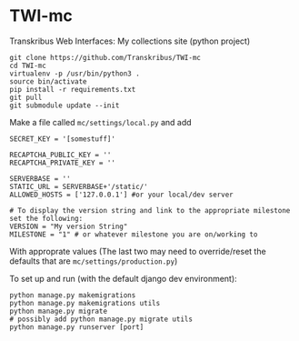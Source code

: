 # TWI-mc
 Transkribus Web Interfaces: My collections site (python project)

    git clone https://github.com/Transkribus/TWI-mc
    cd TWI-mc
    virtualenv -p /usr/bin/python3 .
    source bin/activate
    pip install -r requirements.txt
    git pull
    git submodule update --init

Make a file called `mc/settings/local.py` and add

    SECRET_KEY = '[somestuff]'

    RECAPTCHA_PUBLIC_KEY = ''
    RECAPTCHA_PRIVATE_KEY = ''

    SERVERBASE = ''
    STATIC_URL = SERVERBASE+'/static/'
    ALLOWED_HOSTS = ['127.0.0.1'] #or your local/dev server
    
    # To display the version string and link to the appropriate milestone set the following:
    VERSION = "My version String"
    MILESTONE = "1" # or whatever milestone you are on/working to

With approprate values (The last two may need to override/reset the defaults that are `mc/settings/production.py`)

To set up and run (with the default django dev environment):
    
    python manage.py makemigrations
    python manage.py makemigrations utils
    python manage.py migrate
    # possibly add python manage.py migrate utils
    python manage.py runserver [port]
